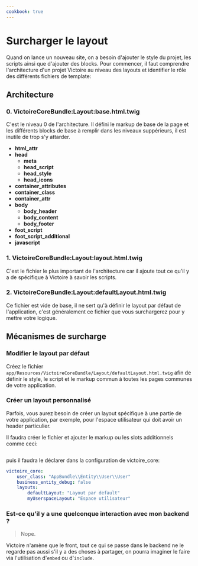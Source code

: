 ```yaml
---
cookbook: true
---
```


# Surcharger le layout

Quand on lance un nouveau site, on a besoin d'ajouter le style du projet, les scripts ainsi que d'ajouter des blocks.
Pour commencer, il faut comprendre l'architecture d'un projet Victoire au niveau des layouts et identifier le rôle des différents fichiers de template:

## Architecture

### 0. VictoireCoreBundle:Layout:base.html.twig

C'est le niveau 0 de l'architecture. Il défini le markup de base de la page et les différents blocks de base à remplir dans les niveaux suppérieurs, il est inutile de trop s'y attarder.

- **html_attr**
- **head**
  - **meta**
  - **head_script**
  - **head_style**
  - **head_icons**
- **container_attributes**
- **container_class**
- **container_attr**
- **body**
  - **body_header**
  - **body_content**
  - **body_footer**
- **foot_script**
- **foot_script_additional**
- **javascript**

### 1. VictoireCoreBundle:Layout:layout.html.twig

C'est le fichier le plus important de l'architecture car il ajoute tout ce qu'il y a de spécifique à Victoire à savoir les scripts.

### 2. VictoireCoreBundle:Layout:defaultLayout.html.twig

Ce fichier est vide de base, il ne sert qu'à définir le layout par défaut de l'application, c'est généralement ce fichier que vous surchargerez pour y mettre votre logique.

## Mécanismes de surcharge

### Modifier le layout par défaut

Créez le fichier `app/Resources/VictoireCoreBundle/Layout/defaultLayout.html.twig` afin de définir le style, le script et le markup commun à toutes les pages communes de votre application.

### Créer un layout personnalisé

Parfois, vous aurez besoin de créer un layout spécifique à une partie de votre application, par exemple, pour l'espace utilisateur qui doit avoir un header particulier.

Il faudra créer le fichier et ajouter le markup ou les slots additionnels comme ceci:

```twig

```

puis il faudra le déclarer dans la configuration de victoire_core:

```yml
victoire_core:
    user_class: "AppBundle\\Entity\\User\\User"
    business_entity_debug: false
    layouts:
        defaultLayout: "Layout par default"
        myUserspaceLayout: "Espace utilisateur"
```

### Est-ce qu'il y a une quelconque interaction avec mon backend ?

> Nope.

Victoire n'amène que le front, tout ce qui se passe dans le backend ne le regarde pas aussi s'il y a des choses à partager, on pourra imaginer le faire via l'utilisation d'`embed` ou d'`include`.
